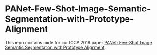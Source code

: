 # PANet-Few-Shot-Image-Semantic-Segmentation-with-Prototype-Alignment
This repo contains code for our ICCV 2019 paper [PANet: Few-Shot Image Semantic Segmentation with Prototype Alignment](https://arxiv.org/abs/1908.06391).
